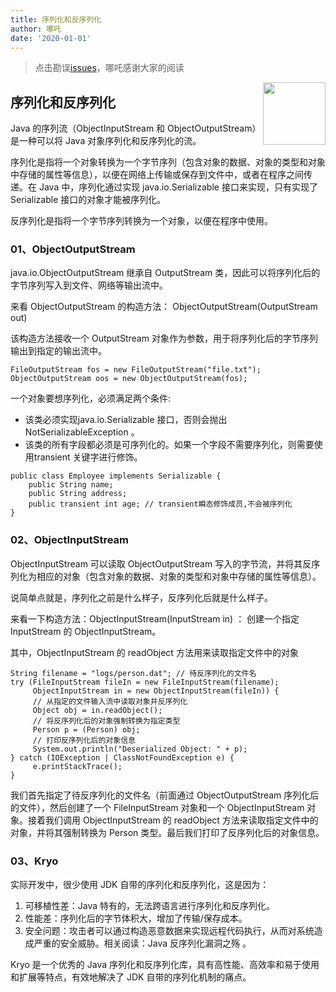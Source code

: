 ```yaml
---
title: 序列化和反序列化
author: 哪吒
date: '2020-01-01'
---
```


> 点击勘误[issues](https://github.com/webVueBlog/JavaPlusDoc/issues)，哪吒感谢大家的阅读

<img align="right" width="100" src="https://cdn.jsdelivr.net/gh/YunYouJun/yun/images/yun-alpha-compressed.png">

## 序列化和反序列化

Java 的序列流（ObjectInputStream 和 ObjectOutputStream）是一种可以将 Java 对象序列化和反序列化的流。

序列化是指将一个对象转换为一个字节序列（包含对象的数据、对象的类型和对象中存储的属性等信息），以便在网络上传输或保存到文件中，或者在程序之间传递。在 Java 中，序列化通过实现 java.io.Serializable 接口来实现，只有实现了 Serializable 接口的对象才能被序列化。

反序列化是指将一个字节序列转换为一个对象，以便在程序中使用。

### 01、ObjectOutputStream

java.io.ObjectOutputStream 继承自 OutputStream 类，因此可以将序列化后的字节序列写入到文件、网络等输出流中。

来看 ObjectOutputStream 的构造方法： ObjectOutputStream(OutputStream out)

该构造方法接收一个 OutputStream 对象作为参数，用于将序列化后的字节序列输出到指定的输出流中。

```
FileOutputStream fos = new FileOutputStream("file.txt");
ObjectOutputStream oos = new ObjectOutputStream(fos);
```

一个对象要想序列化，必须满足两个条件:

* 该类必须实现java.io.Serializable 接口，否则会抛出NotSerializableException 。
* 该类的所有字段都必须是可序列化的。如果一个字段不需要序列化，则需要使用transient 关键字进行修饰。

```
public class Employee implements Serializable {
    public String name;
    public String address;
    public transient int age; // transient瞬态修饰成员,不会被序列化
}
```

### 02、ObjectInputStream

ObjectInputStream 可以读取 ObjectOutputStream 写入的字节流，并将其反序列化为相应的对象（包含对象的数据、对象的类型和对象中存储的属性等信息）。

说简单点就是，序列化之前是什么样子，反序列化后就是什么样子。

来看一下构造方法：ObjectInputStream(InputStream in) ： 创建一个指定 InputStream 的 ObjectInputStream。

其中，ObjectInputStream 的 readObject 方法用来读取指定文件中的对象

```
String filename = "logs/person.dat"; // 待反序列化的文件名
try (FileInputStream fileIn = new FileInputStream(filename);
     ObjectInputStream in = new ObjectInputStream(fileIn)) {
     // 从指定的文件输入流中读取对象并反序列化
     Object obj = in.readObject();
     // 将反序列化后的对象强制转换为指定类型
     Person p = (Person) obj;
     // 打印反序列化后的对象信息
     System.out.println("Deserialized Object: " + p);
} catch (IOException | ClassNotFoundException e) {
     e.printStackTrace();
}
```

我们首先指定了待反序列化的文件名（前面通过 ObjectOutputStream 序列化后的文件），然后创建了一个 FileInputStream 对象和一个 ObjectInputStream 对象。接着我们调用 ObjectInputStream 的 readObject 方法来读取指定文件中的对象，并将其强制转换为 Person 类型。最后我们打印了反序列化后的对象信息。

### 03、Kryo

实际开发中，很少使用 JDK 自带的序列化和反序列化，这是因为：

1. 可移植性差：Java 特有的，无法跨语言进行序列化和反序列化。
2. 性能差：序列化后的字节体积大，增加了传输/保存成本。
3. 安全问题：攻击者可以通过构造恶意数据来实现远程代码执行，从而对系统造成严重的安全威胁。相关阅读：Java 反序列化漏洞之殇 。

Kryo 是一个优秀的 Java 序列化和反序列化库，具有高性能、高效率和易于使用和扩展等特点，有效地解决了 JDK 自带的序列化机制的痛点。















